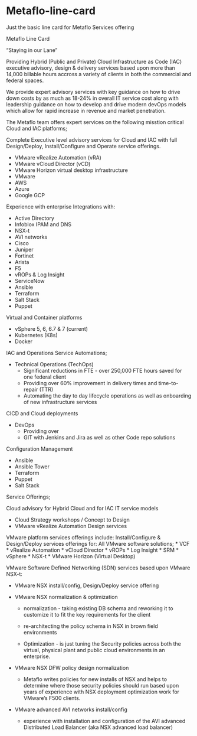 # Metaflo-line-card
Just the basic line card for Metaflo Services offering


Metaflo Line Card

“Staying in our Lane”

Providing Hybrid (Public and Private) Cloud Infrastructure as Code (IAC) executive advisory, design & delivery services based upon more than 14,000 billable hours accross a variety of clients in both the commercial and federal spaces.

We provide expert advisory services with key guidance on how to drive down costs by as much as 18-24% in overall IT service cost along with leadership guidance on how to develop and drive modern devOps models which allow for rapid increase in revenue and market penetration. 


The Metaflo team offers expert services on the following misstion critical Cloud and IAC platforms;

Complete Executive level advisory services for Cloud and IAC with full Design/Deploy, Install/Configure and Operate service offerings. 

* VMware vRealize Automation (vRA)
* VMware vCloud Director (vCD)
* VMware Horizon virtual desktop infrastructure 
* VMware 
* AWS
* Azure
* Google GCP


Experience with enterprise Integrations with:
* Active Directory 
* Infoblox IPAM and DNS
* NSX-t
* AVI networks
* Cisco
* Juniper
* Fortinet
* Arista
* F5
* vROPs & Log Insight
* ServiceNow
* Ansible
* Terraform
* Salt Stack
* Puppet

Virtual and Container platforms
* vSphere 5, 6, 6.7 & 7 (current)
* Kubernetes (K8s)
* Docker
	
IAC and Operations Service Automations;
* Technical Operations (TechOps) 
    * Significant reductions in FTE - over 250,000 FTE hours saved for one federal client
    * Providing over 60% improvement in delivery times and time-to-repair (TTR) 
    * Automating the day to day lifecycle operations as well as onboarding of new infrastructure services 

CICD and Cloud deployments
* DevOps
    * Providing over 
    * GIT with Jenkins and Jira as well as other Code repo solutions

Configuration Management
* Ansible
* Ansible Tower
* Terraform
* Puppet
* Salt Stack
	
Service Offerings;

Cloud advisory for Hybrid Cloud and for IAC IT service models
* Cloud Strategy workshops / Concept to Design
* VMware vRealize Automation Design services

VMware platform services offerings include: Install/Configure & Design/Deploy services offerings for:
	All VMware software solutions;
    * VCF
    * vRealize Automation
    * vCloud Director
    * vROPs
    * Log Insight
    * SRM
    * vSphere
    * NSX-t
    * VMware Horizon (Virtual Desktop)

VMware Software Defined Networking (SDN) services based upon VMware NSX-t:

* VMware NSX install/config, Design/Deploy service offering
* VMware NSX normalization & optimization
    * normalization - taking existing DB schema and reworking it to customize it to fit the key requirements for the client
    * re-architecting the policy schema in NSX in brown field environments

    * Optimization - is just tuning the Security policies across both the virtual, physical plant and public cloud environments in an enterprise.

* VMware NSX DFW policy design normalization
    * Metaflo writes policies for new installs of NSX and helps to determine where those security policies should run based upon years of experience with NSX deployment optimization work for VMware’s F500 clients.

* VMware advanced AVI networks install/config 
    * experience with installation and configuration of the AVI advanced Distributed Load Balancer (aka NSX advanced load balancer)

